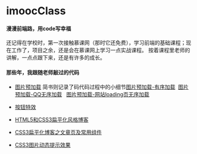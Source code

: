 # imoocClass
#### 漫漫前端路，用code写幸福
还记得在学校时，第一次接触慕课网（那时它还免费），学习前端的基础课程；现在工作了，项目之余，还是会在慕课网上学习一点实战课程。
按着课程里老师的讲解，一点点跟下来，还是有许多的成长。
#### 那些年，我跟随老师敲过的代码
- [图片预加载](http://www.imooc.com/learn/502) 
简书则记录了码代码过程中的小细节[图片预加载-有序加载](http://www.jianshu.com/p/fe4831c4c876)  [图片预加载-QQ无序加载](http://www.jianshu.com/p/ac349e1a5d38)   [图片预加载-网站loading页无序加载](http://www.jianshu.com/p/cdd9d2397b30)

- [按钮特效](http://www.imooc.com/learn/5)

- [HTML5和CSS3扁平化风格博客](http://www.imooc.com/learn/445)

- [CSS3扁平化博客之文章页及常用组件](http://www.imooc.com/learn/598)

- [CSS3图片动态提示效果](http://www.imooc.com/learn/473)

 
